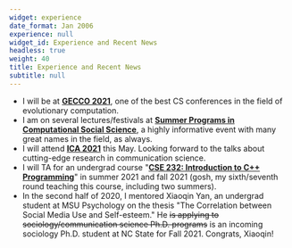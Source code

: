 ```yaml
---
widget: experience
date_format: Jan 2006
experience: null
widget_id: Experience and Recent News
headless: true
weight: 40
title: Experience and Recent News
subtitle: null
---
```

* I will be at **[GECCO 2021](https://gecco-2021.sigevo.org/HomePage)**, one of the best CS conferences in the field of evolutionary computation. 
* I am on several lectures/festivals at **[Summer Programs in Computational Social Science](https://sicss.io/)**, a highly informative event with many great names in the field, as always.
* I will attend **[ICA 2021](https://www.icahdq.org/page/ICA2021)** this May. Looking forward to the talks about cutting-edge research in communication science.
* I will TA for an undergrad course "**[CSE 232: Introduction to C++ Programming](https://www.cse.msu.edu/~cse232/index.html)**" in summer 2021 and fall 2021 (gosh, my sixth/seventh round teaching this course, including two summers).
* In the second half of 2020, I mentored Xiaoqin Yan, an undergrad student at MSU Psychology on the thesis "The Correlation between Social Media Use and Self-esteem." He ~~is applying to sociology/communication science Ph.D. programs~~ is an incoming sociology Ph.D. student at NC State for Fall 2021. Congrats, Xiaoqin!